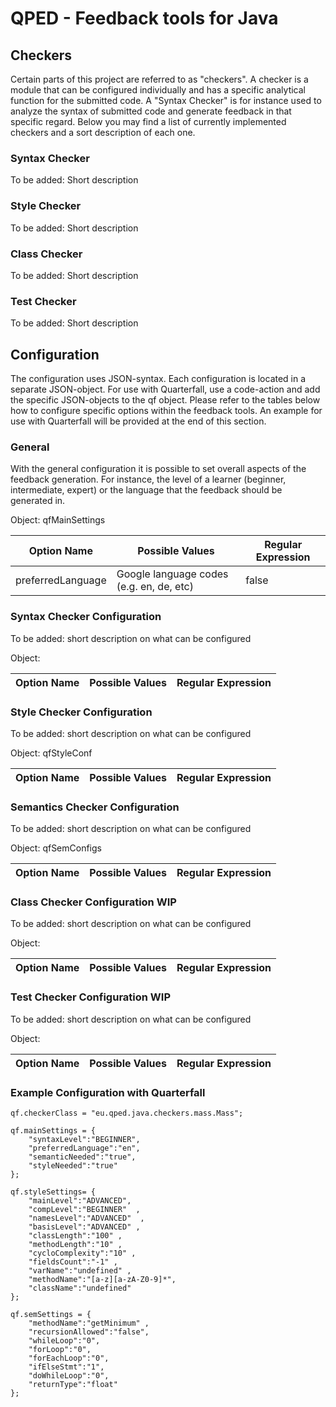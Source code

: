 QPED - Feedback tools for Java
========================

## Checkers
Certain parts of this project are referred to as "checkers".
A checker is a module that can be configured individually and has a specific analytical function for the submitted code.
A "Syntax Checker" is for instance used to analyze the syntax of submitted code and generate feedback in that specific regard.
Below you may find a list of currently implemented checkers and a sort description of each one.

### Syntax Checker
To be added: Short description

### Style Checker
To be added: Short description

### Class Checker
To be added: Short description

### Test Checker
To be added: Short description

Configuration
------------
The configuration uses JSON-syntax.
Each configuration is located in a separate JSON-object.
For use with Quarterfall, use a code-action and add the specific JSON-objects to the qf object.
Please refer to the tables below how to configure specific options within the feedback tools.
An example for use with Quarterfall will be provided at the end of this section.

### General
With the general configuration it is possible to set overall aspects of the feedback generation.
For instance, the level of a learner (beginner, intermediate, expert) or the language that the feedback should be generated in.

Object: qfMainSettings

| Option Name | Possible Values | Regular Expression |
| ------ | --------------- | ----- |
| preferredLanguage | Google language codes (e.g. en, de, etc)| false |


### Syntax Checker Configuration
To be added: short description on what can be configured

Object: 

| Option Name | Possible Values | Regular Expression |
| ------ | --------------- | ----- |

### Style Checker Configuration
To be added: short description on what can be configured

Object: qfStyleConf

| Option Name | Possible Values | Regular Expression |
| ------ | --------------- | ----- |

### Semantics Checker Configuration
To be added: short description on what can be configured

Object: qfSemConfigs

| Option Name | Possible Values | Regular Expression |
| ------ | --------------- | ----- |

### Class Checker Configuration WIP
To be added: short description on what can be configured

Object: 

| Option Name | Possible Values | Regular Expression |
| ------ | --------------- | ----- |

### Test Checker Configuration WIP
To be added: short description on what can be configured

Object: 

| Option Name | Possible Values | Regular Expression |
| ------ | --------------- | ----- |

### Example Configuration with Quarterfall
```
qf.checkerClass = "eu.qped.java.checkers.mass.Mass";

qf.mainSettings = {
    "syntaxLevel":"BEGINNER",
    "preferredLanguage":"en",
    "semanticNeeded":"true", 
    "styleNeeded":"true"  
};

qf.styleSettings= {
    "mainLevel":"ADVANCED",
    "compLevel":"BEGINNER"  , 
    "namesLevel":"ADVANCED"  , 
    "basisLevel":"ADVANCED" ,
    "classLength":"100" ,
    "methodLength":"10" , 
    "cycloComplexity":"10" , 
    "fieldsCount":"-1" ,
    "varName":"undefined" , 
    "methodName":"[a-z][a-zA-Z0-9]*",
    "className":"undefined"
};
 
qf.semSettings = {
    "methodName":"getMinimum" ,
    "recursionAllowed":"false",
    "whileLoop":"0",
    "forLoop":"0",
    "forEachLoop":"0",
    "ifElseStmt":"1",
    "doWhileLoop":"0",
    "returnType":"float"
};
```